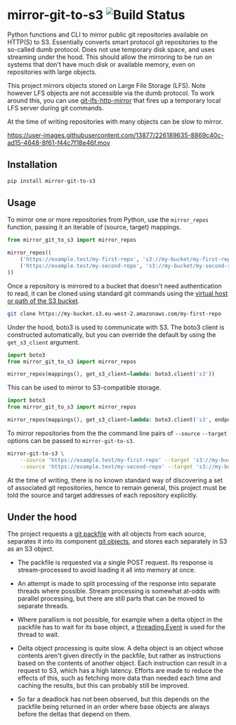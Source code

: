 # mirror-git-to-s3 ![Build Status](https://github.com/uktrade/mirror-git-to-s3/actions/workflows/tests.yml/badge.svg?branch=main)

Python functions and CLI to mirror public git repositories available on HTTP(S) to S3. Essentially converts smart protocol git repositories to the so-called dumb protocol. Does not use temporary disk space, and uses streaming under the hood. This should allow the mirroring to be run on systems that don't have much disk or available memory, even on repositories with large objects.

This project mirrors objects stored on Large File Storage (LFS). Note however LFS objects are not accessible via the dumb protocol. To work around this, you can use [git-lfs-http-mirror](https://github.com/uktrade/git-lfs-http-mirror)  that fires up a temporary local LFS server during git commands.

At the time of writing repositories with many objects can be slow to mirror.

https://user-images.githubusercontent.com/13877/226189635-8869c40c-ad15-4648-8f61-f44c7f18e46f.mov

## Installation

```bash
pip install mirror-git-to-s3
```


## Usage

To mirror one or more repositories from Python, use the `mirror_repos` function, passing it an iterable of (source, target) mappings.

```python
from mirror_git_to_s3 import mirror_repos

mirror_repos((
    ('https://example.test/my-first-repo', 's3://my-bucket/my-first-repo'),
    ('https://example.test/my-second-repo', 's3://my-bucket/my-second-repo'),
))
```

Once a repository is mirrored to a bucket that doesn't need authentication to read, it can be cloned using standard git commands using the [virtual host or path of the S3 bucket](https://docs.aws.amazon.com/AmazonS3/latest/userguide/VirtualHosting.html).

```bash
git clone https://my-bucket.s3.eu-west-2.amazonaws.com/my-first-repo
````

Under the hood, boto3 is used to communicate with S3. The boto3 client is constructed automatically, but you can override the default by using the `get_s3_client` argument.

```python
import boto3
from mirror_git_to_s3 import mirror_repos

mirror_repos(mappings(), get_s3_client=lambda: boto3.client('s3'))
```

This can be used to mirror to S3-compatible storage.

```python
import boto3
from mirror_git_to_s3 import mirror_repos

mirror_repos(mappings(), get_s3_client=lambda: boto3.client('s3', endpoint_url='http://my-host.com/'))
```

To mirror repositories from the the command line pairs of `--source` `--target` options can be passed to `mirror-git-to-s3`.

```bash
mirror-git-to-s3 \
    --source 'https://example.test/my-first-repo' --target 's3://my-bucket/my-first-repo' \
    --source 'https://example.test/my-second-repo' --target 's3://my-bucket/my-second-repo'
```

At the time of writing, there is no known standard way of discovering a set of associated git repositories, hence to remain general, this project must be told the source and target addresses of each repository explicitly.


## Under the hood

The project requests a [git packfile](https://git-scm.com/book/en/v2/Git-Internals-Packfiles) with all objects from each source, separates it into its component [git objects](https://git-scm.com/book/en/v2/Git-Internals-Git-Objects), and stores each separately in S3 as an S3 object.

- The packfile is requested via a single POST request. Its response is stream-processed to avoid loading it all into memory at once.

- An attempt is made to split processing of the response into separate threads where possible. Stream processing is somewhat at-odds with parallel processing, but there are still parts that can be moved to separate threads.

- Where parallism is not possible, for example when a delta object in the packfile has to wait for its base object, a [threading.Event](https://docs.python.org/3/library/threading.html#event-objects) is used for the thread to wait.

- Delta object processing is quite slow. A delta object is an object whose contents aren't given directly in the packfile, but rather as instructions based on the contents of another object. Each instruction can result in a request to S3, which has a high latency. Efforts are made to reduce the effects of this, such as fetching more data than needed each time and caching the results, but this can probably still be improved.

- So far a deadlock has not been observed, but this depends on the packfile being returned in an order where base objects are always before the deltas that depend on them.
